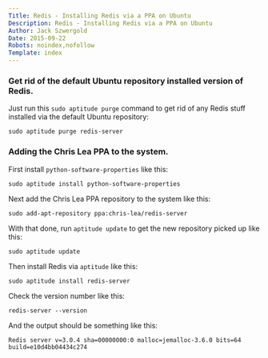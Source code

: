 ```yaml
---
Title: Redis - Installing Redis via a PPA on Ubuntu
Description: Redis - Installing Redis via a PPA on Ubuntu
Author: Jack Szwergold
Date: 2015-09-22
Robots: noindex,nofollow
Template: index
---
```


### Get rid of the default Ubuntu repository installed version of Redis.

Just run this `sudo aptitude purge` command to get rid of any Redis stuff installed via the default Ubuntu repository:

    sudo aptitude purge redis-server

### Adding the Chris Lea PPA to the system.

First install `python-software-properties` like this:

    sudo aptitude install python-software-properties

Next add the Chris Lea PPA repository to the system like this:

    sudo add-apt-repository ppa:chris-lea/redis-server
    
With that done, run `aptitude update` to get the new repository picked up like this:

    sudo aptitude update
    
Then install Redis via `aptitude` like this:

    sudo aptitude install redis-server

Check the version number like this:

    redis-server --version

And the output should be something like this:

    Redis server v=3.0.4 sha=00000000:0 malloc=jemalloc-3.6.0 bits=64 build=e10d4bb04434c274
